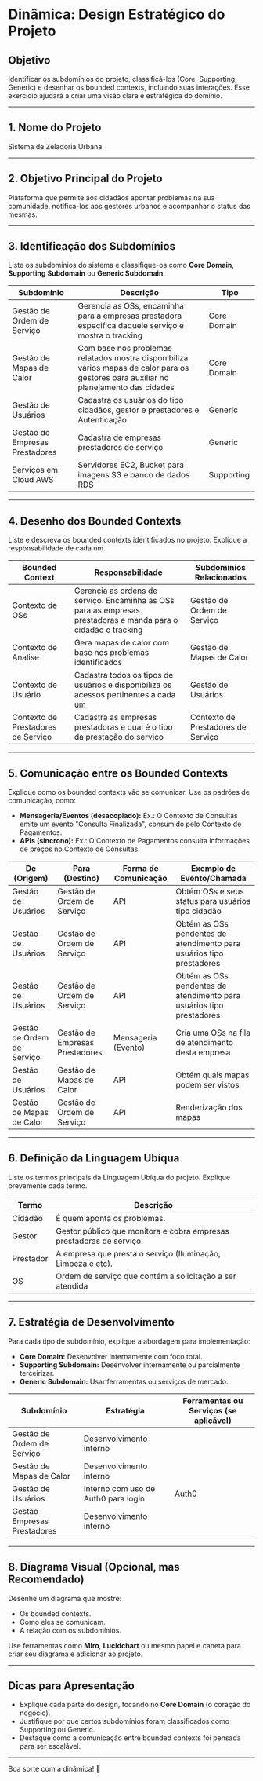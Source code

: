 # Dinâmica: Design Estratégico do Projeto

## Objetivo
Identificar os subdomínios do projeto, classificá-los (Core, Supporting, Generic) e desenhar os bounded contexts, incluindo suas interações. Esse exercício ajudará a criar uma visão clara e estratégica do domínio.

---

## 1. Nome do Projeto
Sistema de Zeladoria Urbana

---

## 2. Objetivo Principal do Projeto
Plataforma que permite aos cidadãos apontar problemas na sua comunidade, notifica-los aos gestores urbanos e acompanhar o status das mesmas.

---

## 3. Identificação dos Subdomínios
Liste os subdomínios do sistema e classifique-os como **Core Domain**, **Supporting Subdomain** ou **Generic Subdomain**.

| **Subdomínio**              | **Descrição**                                                                                      | **Tipo**         |
|-----------------------------|--------------------------------------------------------------------------------------------------|------------------|
| Gestão de Ordem de Serviço | Gerencia as OSs, encaminha para a empresas prestadora especifica daquele serviço e mostra o tracking | Core Domain      |
| Gestão de Mapas de Calor | Com base nos problemas relatados mostra disponibiliza vários mapas de calor para os gestores para auxiliar no planejamento das cidades | Core Domain      |
| Gestão de Usuários | Cadastra os usuários do tipo cidadãos, gestor e prestadores e Autenticação                                         | Generic          |
| Gestão de Empresas Prestadores| Cadastra de empresas prestadores de serviço                                            | Generic          |
| Serviços em Cloud AWS  | Servidores EC2, Bucket para imagens S3 e banco de dados RDS                               | Supporting       |

---

## 4. Desenho dos Bounded Contexts
Liste e descreva os bounded contexts identificados no projeto. Explique a responsabilidade de cada um.

| **Bounded Context**           | **Responsabilidade**                                                                                 | **Subdomínios Relacionados** |
|-------------------------------|-----------------------------------------------------------------------------------------------------|-----------------------------|
| Contexto de OSs | Gerencia as ordens de serviço. Encaminha as OSs para as empresas prestadoras e manda para o cidadão o tracking | Gestão de Ordem de Serviço   |
| Contexto de Analise    | Gera mapas de calor com base nos problemas identificados | Gestão de Mapas de Calor |
| Contexto de Usuário    | Cadastra todos os tipos de usuários e disponibiliza os acessos pertinentes a cada um | Gestão de Usuários |
| Contexto de Prestadores de Serviço    | Cadastra as empresas prestadoras e qual é o tipo da prestação do serviço | Contexto de Prestadores de Serviço |

---

## 5. Comunicação entre os Bounded Contexts
Explique como os bounded contexts vão se comunicar. Use os padrões de comunicação, como:
- **Mensageria/Eventos (desacoplado):** Ex.: O Contexto de Consultas emite um evento "Consulta Finalizada", consumido pelo Contexto de Pagamentos.
- **APIs (síncrono):** Ex.: O Contexto de Pagamentos consulta informações de preços no Contexto de Consultas.

| **De (Origem)**              | **Para (Destino)**          | **Forma de Comunicação**    | **Exemplo de Evento/Chamada**                  |
|------------------------------|-----------------------------|-----------------------------|-----------------------------------------------|
|Gestão de Usuários | Gestão de Ordem de Serviço | API  | Obtém OSs e seus status para usuários tipo cidadão|
|Gestão de Usuários | Gestão de Ordem de Serviço | API  | Obtém as OSs pendentes de atendimento para usuários tipo prestadores|
|Gestão de Usuários | Gestão de Ordem de Serviço | API  | Obtém as OSs pendentes de atendimento para usuários tipo prestadores|
|Gestão de Ordem de Serviço | Gestão de Empresas Prestadores | Mensageria (Evento)  | Cria uma OSs na fila de atendimento desta empresa |
|Gestão de Usuários | Gestão de Mapas de Calor | API  | Obtém quais mapas podem ser vistos|
|Gestão de Mapas de Calor | Gestão de Ordem de Serviço | API  | Renderização dos mapas|


---

## 6. Definição da Linguagem Ubíqua
Liste os termos principais da Linguagem Ubíqua do projeto. Explique brevemente cada termo.

| **Termo**                    | **Descrição**                                                                                   |
|------------------------------|-----------------------------------------------------------------------------------------------|
| Cidadão                | É quem aponta os problemas.                                                       |
| Gestor                | Gestor público que monitora e cobra empresas prestadoras de serviço.                                                      |
| Prestador                 | A empresa que presta o serviço (Iluminação, Limpeza e etc).                                                 |
| OS                 | Ordem de serviço que contém a solicitação a ser atendida                                                 |

---

## 7. Estratégia de Desenvolvimento
Para cada tipo de subdomínio, explique a abordagem para implementação:
- **Core Domain:** Desenvolver internamente com foco total.
- **Supporting Subdomain:** Desenvolver internamente ou parcialmente terceirizar.
- **Generic Subdomain:** Usar ferramentas ou serviços de mercado.

| **Subdomínio**              | **Estratégia**                         | **Ferramentas ou Serviços (se aplicável)** |
|-----------------------------|---------------------------------------|-------------------------------------------|
| Gestão de Ordem de Serviço         | Desenvolvimento interno               |                                           |
| Gestão de Mapas de Calor          | Desenvolvimento interno               |                                           |
| Gestão de Usuários        | Interno com uso de Auth0 para login   | Auth0                                     |
| Gestão Empresas Prestadores           | Desenvolvimento interno               |                                           |

---

## 8. Diagrama Visual (Opcional, mas Recomendado)
Desenhe um diagrama que mostre:
- Os bounded contexts.
- Como eles se comunicam.
- A relação com os subdomínios.

Use ferramentas como **Miro**, **Lucidchart** ou mesmo papel e caneta para criar seu diagrama e adicionar ao projeto.

---

## Dicas para Apresentação
- Explique cada parte do design, focando no **Core Domain** (o coração do negócio).
- Justifique por que certos subdomínios foram classificados como Supporting ou Generic.
- Destaque como a comunicação entre bounded contexts foi pensada para ser escalável.

---

Boa sorte com a dinâmica! 🚀
